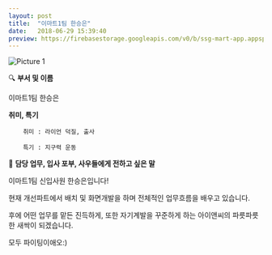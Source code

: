 ```yaml
---
layout: post
title:  "이마트1팀 한승은"
date:   2018-06-29 15:39:40
preview: https://firebasestorage.googleapis.com/v0/b/ssg-mart-app.appspot.com/o/%EB%8F%99%EA%B8%B0%EC%82%AC%EC%A7%84%2F191929.jpg?alt=media&token=353657b0-7290-4c7a-8110-9f0f9359f425
---
```


![Picture 1](https://firebasestorage.googleapis.com/v0/b/ssg-mart-app.appspot.com/o/%EC%85%80%EC%B9%B4%2F%ED%95%9C%EC%8A%B9%EC%9D%80.jpg?alt=media&token=da511014-210f-481b-a4ec-f07f0854333d)


🔍 **부서 및 이름**
    
   이마트1팀 한승은

 **취미, 특기**

        취미 : 라이언 덕질, 출사
   
        특기 : 지구력 운동

🔔 **담당 업무, 입사 포부, 사우들에게 전하고 싶은 말**
 
   이마트1팀 신입사원 한승은입니다! 
    
   현재 개선파트에서 배치 및 화면개발을 하며 전체적인 업무흐름을 배우고 있습니다. 
    
   후에 어떤 업무를 맡든 진득하게, 또한 자기계발을 꾸준하게 하는 아이앤씨의 파릇파릇한 새싹이 되겠습니다.
    
   모두 파이팅이애오:)